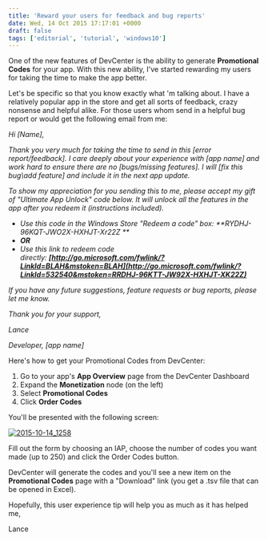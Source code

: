 ```yaml
---
title: 'Reward your users for feedback and bug reports'
date: Wed, 14 Oct 2015 17:17:01 +0000
draft: false
tags: ['editorial', 'tutorial', 'windows10']
---
```


One of the new features of DevCenter is the ability to generate **Promotional Codes** for your app. With this new ability, I've started rewarding my users for taking the time to make the app better.

Let's be specific so that you know exactly what 'm talking about. I have a relatively popular app in the store and get all sorts of feedback, crazy nonsense and helpful alike. For those users whom send in a helpful bug report or would get the following email from me:

_Hi \[Name\],_

_Thank you very much for taking the time to send in this \[error report/feedback\]. I care deeply about your experience with \[app name\] and work hard to ensure there are no \[bugs/missing features\]. I will \[fix this bug\\add feature\] and include it in the next app update._

_To show my appreciation for you sending this to me, please accept my gift of "Ultimate App Unlock" code below. It will unlock all the features in the app after you redeem it (instructions included)._

*   _Use this code in the Windows Store "Redeem a code" box: **RYDHJ-96KQT-JWO2X-HXHJT-Xr22Z **_
*   _**OR**_
*   _Use this link to redeem code directly: **[http://go.microsoft.com/fwlink/?LinkId=BLAH&mstoken=BLAH](http://go.microsoft.com/fwlink/?LinkId=532540&mstoken=RRDHJ-96KTT-JW92X-HXHJT-XK22Z)**_

_If you have any future suggestions, feature requests or bug reports, please let me know._

_Thank you for your support,_

_Lance_

_Developer, \[app name\]_

Here's how to get your Promotional Codes from DevCenter:

1.  Go to your app's **App Overview** page from the DevCenter Dashboard
2.  Expand the **Monetization** node (on the left)
3.  Select **Promotional Codes**
4.  Click **Order Codes**

You'll be presented with the following screen:

[![2015-10-14_1258](/wp-content/uploads/2015/10/2015-10-14_1258.png?w=660)](/wp-content/uploads/2015/10/2015-10-14_1258.png)

Fill out the form by choosing an IAP, choose the number of codes you want made (up to 250) and click the Order Codes button.

DevCenter will generate the codes and you'll see a new item on the **Promotional Codes** page with a "Download" link (you get a .tsv file that can be opened in Excel).

Hopefully, this user experience tip will help you as much as it has helped me,

Lance